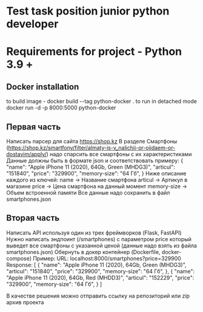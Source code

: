 # Test task position junior python developer

# Requirements for project - Python 3.9 +

## Docker installation
to build image - docker build --tag python-docker .
to run in detached mode docker run -d -p 8000:5000 python-docker


## Первая часть
Написать парсер для сайта https://shop.kz 
В разделе Смартфоны
(https://shop.kz/smartfony/filter/almaty-is-v_nalichii-or-ojidaem-or-dostavim/apply/) надо спарсить все смартфоны с их характеристиками
Данные должны быть в формате json и соответствовать примеру:
{
"name": "Apple iPhone 11 (2020), 64Gb, Green (MHDG3)", 
"articul": "151840",
"price": "329900",
"memory-size": "64 Гб",
}
Ниже описание каждого из ключей: name -> Название смартфона articul -> Артикул в магазине
price -> Цена смартфона на данный момент memory-size -> Объем встроенной памяти
Все данные надо сохранить в файл smartphones.json

## Вторая часть 
Написать API используя один из трех фреймворков (Flask, FastAPI)
Нужно написать эндпоинт (/smartphones) с параметром price который выведет все смартфоны с указанной ценой (данные надо взять из файла smartphones.json)
Обернуть в докер контейнер (Dockerfile, docker-compose)
Пример:
URL: localhost:8000/smartphones?price=329900 Response:
[
{
"name": "Apple iPhone 11 (2020), 64Gb, Green (MHDG3)", 
"articul": "151840",
"price": "329900",
"memory-size": "64 Гб",
},
{
"name": "Apple iPhone 11 (2020), 64Gb, Red (MHDD3)", "articul": "152229",
"price": "329900",
"memory-size": "64 Гб",
}
]

В качестве решения можно отправить ссылку на репозиторий или zip архив проекта
